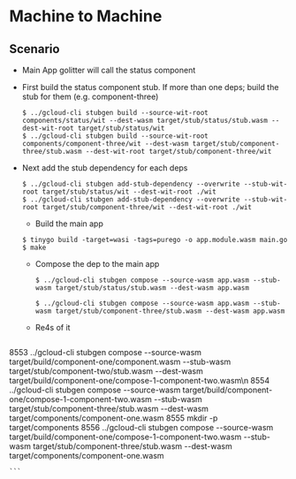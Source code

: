 # Machine to Machine 

## Scenario

- Main App golitter will call the status component
- First build the status component stub.  If more than one deps; build the stub for them (e.g. component-three)
  ```
  $ ../gcloud-cli stubgen build --source-wit-root components/status/wit --dest-wasm target/stub/status/stub.wasm --dest-wit-root target/stub/status/wit
  $ ../gcloud-cli stubgen build --source-wit-root components/component-three/wit --dest-wasm target/stub/component-three/stub.wasm --dest-wit-root target/stub/component-three/wit
  ```
- Next add the stub dependency for each deps
  ```
  $ ../gcloud-cli stubgen add-stub-dependency --overwrite --stub-wit-root target/stub/status/wit --dest-wit-root ./wit
  $ ../gcloud-cli stubgen add-stub-dependency --overwrite --stub-wit-root target/stub/component-three/wit --dest-wit-root ./wit
  ```
  - Build the main app
  ```
  $ tinygo build -target=wasi -tags=purego -o app.module.wasm main.go
  $ make 
  ```

  - Compose the dep to the main app
    ```
    $ ../gcloud-cli stubgen compose --source-wasm app.wasm --stub-wasm target/stub/status/stub.wasm --dest-wasm app.wasm

    $ ../gcloud-cli stubgen compose --source-wasm app.wasm --stub-wasm target/stub/component-three/stub.wasm --dest-wasm app.wasm

    ```

  - Re4s of it 
    ```
8553  ../gcloud-cli  stubgen compose --source-wasm target/build/component-one/component.wasm --stub-wasm target/stub/component-two/stub.wasm --dest-wasm target/build/component-one/compose-1-component-two.wasm\n
 8554  ../gcloud-cli stubgen compose --source-wasm target/build/component-one/compose-1-component-two.wasm --stub-wasm target/stub/component-three/stub.wasm --dest-wasm target/components/component-one.wasm
 8555  mkdir -p target/components
 8556  ../gcloud-cli stubgen compose --source-wasm target/build/component-one/compose-1-component-two.wasm --stub-wasm target/stub/component-three/stub.wasm --dest-wasm target/components/component-one.wasm

    ```